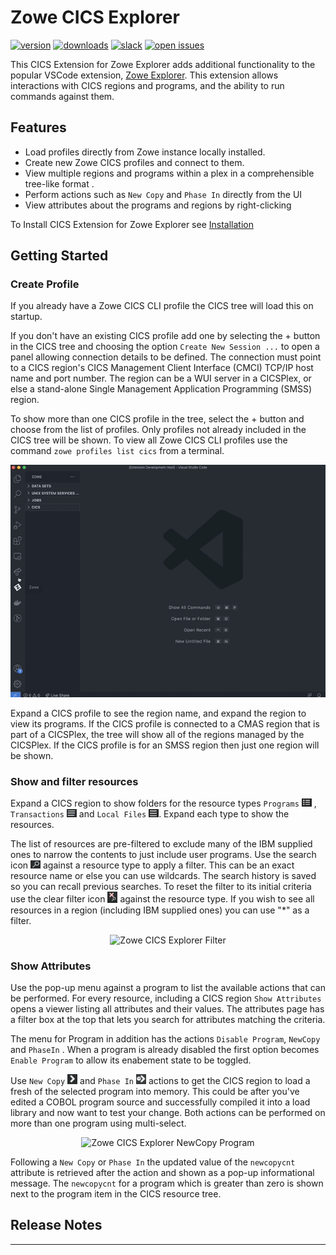 # Zowe CICS Explorer

[![version](https://vsmarketplacebadge.apphb.com/version-short/zowe.zowe-explorer-cics-extension.svg)](https://vsmarketplacebadge.apphb.com/version-short/Zowe.cics-extension-for-zowe.svg)
[![downloads](https://vsmarketplacebadge.apphb.com/downloads-short/zowe.zowe-explorer-cics-extension.svg)](https://vsmarketplacebadge.apphb.com/downloads-short/Zowe.cics-extension-for-zowe.svg)
[![slack](https://img.shields.io/badge/chat-on%20Slack-blue)](https://openmainframeproject.slack.com/archives/CUVE37Z5F)
[![open issues](https://img.shields.io/github/issues/zowe/vscode-extension-for-cics)](https://github.com/zowe/vscode-extension-for-cics/issues)


This CICS Extension for Zowe Explorer adds additional functionality to the popular VSCode extension, [Zowe Explorer](https://github.com/zowe/vscode-extension-for-zowe). This extension allows interactions with CICS regions and programs, and the ability to run commands against them.

## Features

- Load profiles directly from Zowe instance locally installed.
- Create new Zowe CICS profiles and connect to them.
- View multiple regions and programs within a plex in a comprehensible tree-like format .
- Perform actions such as `New Copy` and `Phase In` directly from the UI
- View attributes about the programs and regions by right-clicking

To Install CICS Extension for Zowe Explorer see [Installation](./docs/installation-guide.md)

## Getting Started

### Create Profile

If you already have a Zowe CICS CLI profile the CICS tree will load this on startup.  

If you don't have an existing CICS profile add one by selecting the + button in the CICS tree and choosing the option `Create New Session ...` to open a panel allowing connection details to be defined.  The connection must point to a CICS region's CICS Management Client Interface (CMCI) TCP/IP host name and port number.  The region can be a WUI server in a CICSPlex, or else a stand-alone Single Management Application Programming (SMSS) region. 

To show more than one CICS profile in the tree, select the + button and choose from the list of profiles.  Only profiles not already included in the CICS tree will be shown.  To view all Zowe CICS CLI profiles use the command `zowe profiles list cics` from a terminal. 

<p align="center">
<img src="./docs/images/create-profile.gif" alt="Zowe CICS Explorer profiles" width="700px"/> 
</p>

Expand a CICS profile to see the region name, and expand the region to view its programs.  If the CICS profile is connected to a CMAS region that is part of a CICSPlex, the tree will show all of the regions managed by the CICSPlex.  If the CICS profile is for an SMSS region then just one region will be shown.  

### Show and filter resources

Expand a CICS region to show folders for the resource types `Programs` <img src="./docs/images/resource-type-programs.png" width="16px"/>  , `Transactions` <img src="./docs/images/resource-type-transactions.png" width="16px"/> and `Local Files` <img src="./docs/images/resource-type-local-files.png" width="16px"/>.  Expand each type to show the resources.

The list of resources are pre-filtered to exclude many of the IBM supplied ones to narrow the contents to just include user programs.  Use the search icon <img src="./docs/images/resource-filter.png" width="16px"/>  against a resource type to apply a filter.  This can be an exact resource name or else you can use wildcards.  The search history is saved so you can recall previous searches.  To reset the filter to its initial criteria use the clear filter icon <img src="./docs/images/resource-filter-clear.png" width="16px"/> against the resource type.  If you wish to see all resources in a region (including IBM supplied ones) you can use "*" as a filter.

<p align="center">
<img src="./docs/images/filter.gif" alt="Zowe CICS Explorer Filter" width="700px"/> 
</p>

### Show Attributes

Use the pop-up menu against a program to list the available actions that can be performed. For every resource, including a CICS region `Show Attributes` opens a viewer listing all attributes and their values.  The attributes page has a filter box at the top that lets you search for attributes matching the criteria.  

The menu for Program in addition has the actions `Disable Program`, `NewCopy` and `PhaseIn` .  When a program is already disabled the first option becomes `Enable Program` to allow its enabement state to be toggled.  

Use `New Copy` <img src="./docs/images/program-newcopy-action.png" width="16px"/> and `Phase In` <img src="./docs/images/program-phasein-action.png" width="16px"/> actions to get the CICS region to load a fresh of the selected program into memory. This could be after you've edited a COBOL program source and successfully compiled it into a load library and now want to test your change.  Both actions can be performed on more than one program using multi-select.  

<p align="center">
<img src="./docs/images/program-newcopy.gif" alt="Zowe CICS Explorer NewCopy Program" width="600px"/> 
</p>

Following a `New Copy` or `Phase In` the updated value of the `newcopycnt` attribute is retrieved after the action and shown as a pop-up informational message.  The `newcopycnt` for a program which is greater than zero is shown next to the program item in the CICS resource tree.

## Release Notes

<!-- Major refactor from initial release. New UI features like icons and an updated tree view. Increased functionality with new and improved commands.  Local Files and Local Transactions added to the resource tree. -->

---
